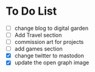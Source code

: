 # To Do List

- [ ] change blog to digital garden
- [ ] Add Travel section
- [ ] commission art for projects
- [ ] add games section
- [x] change twitter to mastodon
- [x] update the open graph image
